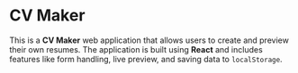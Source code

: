 # CV Maker

This is a **CV Maker** web application that allows users to create and preview their own resumes. The application is built using **React** and includes features like form handling, live preview, and saving data to `localStorage`.
